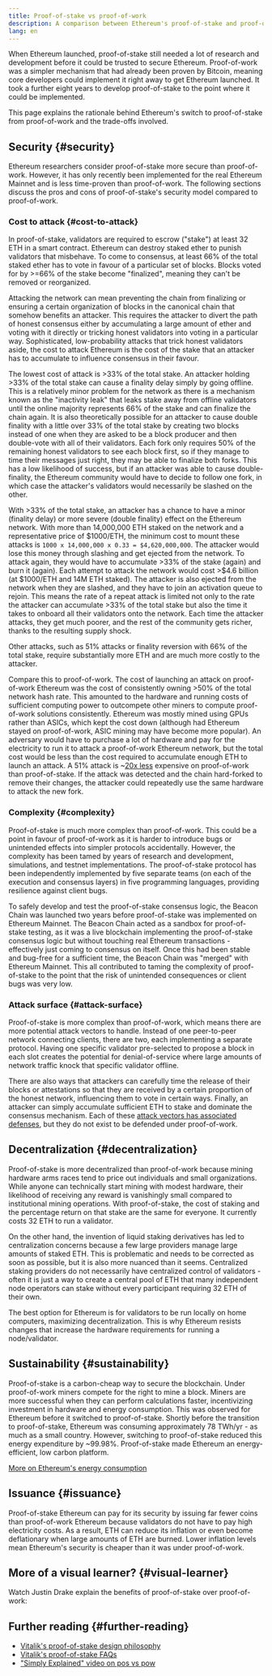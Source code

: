 ```yaml
---
title: Proof-of-stake vs proof-of-work
description: A comparison between Ethereum's proof-of-stake and proof-of-work based consensus mechanism
lang: en
---
```


When Ethereum launched, proof-of-stake still needed a lot of research and development before it could be trusted to secure Ethereum. Proof-of-work was a simpler mechanism that had already been proven by Bitcoin, meaning core developers could implement it right away to get Ethereum launched. It took a further eight years to develop proof-of-stake to the point where it could be implemented.

This page explains the rationale behind Ethereum's switch to proof-of-stake from proof-of-work and the trade-offs involved.

## Security {#security}

Ethereum researchers consider proof-of-stake more secure than proof-of-work. However, it has only recently been implemented for the real Ethereum Mainnet and is less time-proven than proof-of-work. The following sections discuss the pros and cons of proof-of-stake's security model compared to proof-of-work.

### Cost to attack {#cost-to-attack}

In proof-of-stake, validators are required to escrow ("stake") at least 32 ETH in a smart contract. Ethereum can destroy staked ether to punish validators that misbehave. To come to consensus, at least 66% of the total staked ether has to vote in favour of a particular set of blocks. Blocks voted for by >=66% of the stake become "finalized", meaning they can't be removed or reorganized.

Attacking the network can mean preventing the chain from finalizing or ensuring a certain organization of blocks in the canonical chain that somehow benefits an attacker. This requires the attacker to divert the path of honest consensus either by accumulating a large amount of ether and voting with it directly or tricking honest validators into voting in a particular way. Sophisticated, low-probability attacks that trick honest validators aside, the cost to attack Ethereum is the cost of the stake that an attacker has to accumulate to influence consensus in their favour.

The lowest cost of attack is >33% of the total stake. An attacker holding >33% of the total stake can cause a finality delay simply by going offline. This is a relatively minor problem for the network as there is a mechanism known as the "inactivity leak" that leaks stake away from offline validators until the online majority represents 66% of the stake and can finalize the chain again. It is also theoretically possible for an attacker to cause double finality with a little over 33% of the total stake by creating two blocks instead of one when they are asked to be a block producer and then double-vote with all of their validators. Each fork only requires 50% of the remaining honest validators to see each block first, so if they manage to time their messages just right, they may be able to finalize both forks. This has a low likelihood of success, but if an attacker was able to cause double-finality, the Ethereum community would have to decide to follow one fork, in which case the attacker's validators would necessarily be slashed on the other.

With >33% of the total stake, an attacker has a chance to have a minor (finality delay) or more severe (double finality) effect on the Ethereum network. With more than 14,000,000 ETH staked on the network and a representative price of $1000/ETH, the minimum cost to mount these attacks is `1000 x 14,000,000 x 0.33 = $4,620,000,000`. The attacker would lose this money through slashing and get ejected from the network. To attack again, they would have to accumulate >33% of the stake (again) and burn it (again). Each attempt to attack the network would cost >$4.6 billion (at $1000/ETH and 14M ETH staked). The attacker is also ejected from the network when they are slashed, and they have to join an activation queue to rejoin. This means the rate of a repeat attack is limited not only to the rate the attacker can accumulate >33% of the total stake but also the time it takes to onboard all their validators onto the network. Each time the attacker attacks, they get much poorer, and the rest of the community gets richer, thanks to the resulting supply shock.

Other attacks, such as 51% attacks or finality reversion with 66% of the total stake, require substantially more ETH and are much more costly to the attacker.

Compare this to proof-of-work. The cost of launching an attack on proof-of-work Ethereum was the cost of consistently owning >50% of the total network hash rate. This amounted to the hardware and running costs of sufficient computing power to outcompete other miners to compute proof-of-work solutions consistently. Ethereum was mostly mined using GPUs rather than ASICs, which kept the cost down (although had Ethereum stayed on proof-of-work, ASIC mining may have become more popular). An adversary would have to purchase a lot of hardware and pay for the electricity to run it to attack a proof-of-work Ethereum network, but the total cost would be less than the cost required to accumulate enough ETH to launch an attack. A 51% attack is ~[20x less](https://youtu.be/1m12zgJ42dI?t=1562) expensive on proof-of-work than proof-of-stake. If the attack was detected and the chain hard-forked to remove their changes, the attacker could repeatedly use the same hardware to attack the new fork.

### Complexity {#complexity}

Proof-of-stake is much more complex than proof-of-work. This could be a point in favour of proof-of-work as it is harder to introduce bugs or unintended effects into simpler protocols accidentally. However, the complexity has been tamed by years of research and development, simulations, and testnet implementations. The proof-of-stake protocol has been independently implemented by five separate teams (on each of the execution and consensus layers) in five programming languages, providing resilience against client bugs.

To safely develop and test the proof-of-stake consensus logic, the Beacon Chain was launched two years before proof-of-stake was implemented on Ethereum Mainnet. The Beacon Chain acted as a sandbox for proof-of-stake testing, as it was a live blockchain implementing the proof-of-stake consensus logic but without touching real Ethereum transactions - effectively just coming to consensus on itself. Once this had been stable and bug-free for a sufficient time, the Beacon Chain was "merged" with Ethereum Mainnet. This all contributed to taming the complexity of proof-of-stake to the point that the risk of unintended consequences or client bugs was very low.

### Attack surface {#attack-surface}

Proof-of-stake is more complex than proof-of-work, which means there are more potential attack vectors to handle. Instead of one peer-to-peer network connecting clients, there are two, each implementing a separate protocol. Having one specific validator pre-selected to propose a block in each slot creates the potential for denial-of-service where large amounts of network traffic knock that specific validator offline.

There are also ways that attackers can carefully time the release of their blocks or attestations so that they are received by a certain proportion of the honest network, influencing them to vote in certain ways. Finally, an attacker can simply accumulate sufficient ETH to stake and dominate the consensus mechanism. Each of these [attack vectors has associated defenses](/developers/docs/consensus-mechanisms/pos/attack-and-defense), but they do not exist to be defended under proof-of-work.

## Decentralization {#decentralization}

Proof-of-stake is more decentralized than proof-of-work because mining hardware arms races tend to price out individuals and small organizations. While anyone can technically start mining with modest hardware, their likelihood of receiving any reward is vanishingly small compared to institutional mining operations. With proof-of-stake, the cost of staking and the percentage return on that stake are the same for everyone. It currently costs 32 ETH to run a validator.

On the other hand, the invention of liquid staking derivatives has led to centralization concerns because a few large providers manage large amounts of staked ETH. This is problematic and needs to be corrected as soon as possible, but it is also more nuanced than it seems. Centralized staking providers do not necessarily have centralized control of validators - often it is just a way to create a central pool of ETH that many independent node operators can stake without every participant requiring 32 ETH of their own.

The best option for Ethereum is for validators to be run locally on home computers, maximizing decentralization. This is why Ethereum resists changes that increase the hardware requirements for running a node/validator.

## Sustainability {#sustainability}

Proof-of-stake is a carbon-cheap way to secure the blockchain. Under proof-of-work miners compete for the right to mine a block. Miners are more successful when they can perform calculations faster, incentivizing investment in hardware and energy consumption. This was observed for Ethereum before it switched to proof-of-stake. Shortly before the transition to proof-of-stake, Ethereum was consuming approximately 78 TWh/yr - as much as a small country. However, switching to proof-of-stake reduced this energy expenditure by ~99.98%. Proof-of-stake made Ethereum an energy-efficient, low carbon platform.

[More on Ethereum's energy consumption](/energy-consumption)

## Issuance {#issuance}

Proof-of-stake Ethereum can pay for its security by issuing far fewer coins than proof-of-work Ethereum because validators do not have to pay high electricity costs. As a result, ETH can reduce its inflation or even become deflationary when large amounts of ETH are burned. Lower inflation levels mean Ethereum's security is cheaper than it was under proof-of-work.

## More of a visual learner? {#visual-learner}

Watch Justin Drake explain the benefits of proof-of-stake over proof-of-work:

<YouTube id="1m12zgJ42dI" />

## Further reading {#further-reading}

- [Vitalik's proof-of-stake design philosophy](https://medium.com/@VitalikButerin/a-proof-of-stake-design-philosophy-506585978d51)
- [Vitalik's proof-of-stake FAQs](https://vitalik.eth.limo/general/2017/12/31/pos_faq.html#what-is-proof-of-stake)
- ["Simply Explained" video on pos vs pow](https://www.youtube.com/watch?v=M3EFi_POhps)
